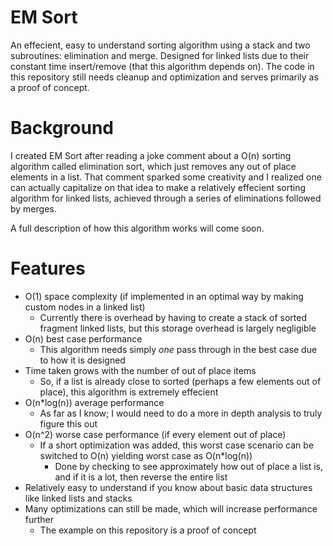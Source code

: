 # EM Sort
An effecient, easy to understand sorting algorithm using a stack and two subroutines: elimination and merge.
Designed for linked lists due to their constant time insert/remove (that this algorithm depends on).
The code in this repository still needs cleanup and optimization and serves primarily as a proof of concept.

# Background
I created EM Sort after reading a joke comment about a O(n) sorting algorithm called elimination sort, which just removes any out of place elements in a list.
That comment sparked some creativity and I realized one can actually capitalize on that idea to make a relatively effecient sorting algorithm for linked lists, achieved through a series of eliminations followed by merges.

A full description of how this algorithm works will come soon.

# Features
- O(1) space complexity (if implemented in an optimal way by making custom nodes in a linked list)
  - Currently there is overhead by having to create a stack of sorted fragment linked lists, but this storage overhead is largely negligible
- O(n) best case performance
  - This algorithm needs simply *one* pass through in the best case due to how it is designed
- Time taken grows with the number of out of place items
  - So, if a list is already close to sorted (perhaps a few elements out of place), this algorithm is extremely effecient
- O(n*log(n)) average performance
  - As far as I know; I would need to do a more in depth analysis to truly figure this out
- O(n^2) worse case performance (if every element out of place)
  - If a short optimization was added, this worst case scenario can be switched to O(n) yielding worst case as O(n*log(n))
    - Done by checking to see approximately how out of place a list is, and if it is a lot, then reverse the entire list
- Relatively easy to understand if you know about basic data structures like linked lists and stacks
- Many optimizations can still be made, which will increase performance further
  - The example on this repository is a proof of concept
